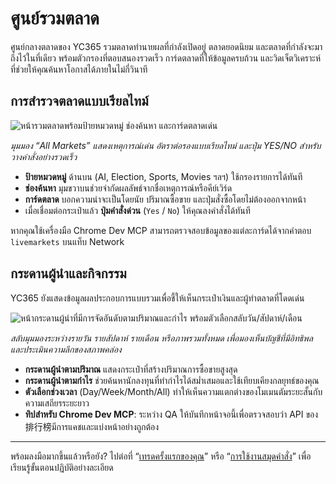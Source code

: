 # ศูนย์รวมตลาด

ศูนย์กลางตลาดของ YC365 รวมตลาดทำนายผลที่กำลังเปิดอยู่ ตลาดยอดนิยม และตลาดที่กำลังจะมาถึงไว้ในที่เดียว พร้อมตัวกรองที่ตอบสนองรวดเร็ว การ์ดตลาดที่ให้ข้อมูลครบถ้วน และวิดเจ็ตวิเคราะห์ที่ช่วยให้คุณค้นหาโอกาสได้ภายในไม่กี่วินาที

## การสำรวจตลาดแบบเรียลไทม์

![หน้ารวมตลาดพร้อมป้ายหมวดหมู่ ช่องค้นหา และการ์ดตลาดเด่น](../img/yc365/home-dashboard.png)

*มุมมอง “All Markets” แสดงเหตุการณ์เด่น อัตราต่อรองแบบเรียลไทม์ และปุ่ม YES/NO สำหรับวางคำสั่งอย่างรวดเร็ว*

- **ป้ายหมวดหมู่** ด้านบน (AI, Election, Sports, Movies ฯลฯ) ใช้กรองรายการได้ทันที
- **ช่องค้นหา** มุมขวาบนช่วยจำกัดผลลัพธ์จากชื่อเหตุการณ์หรือคีย์เวิร์ด
- **การ์ดตลาด** บอกความน่าจะเป็นโดยนัย ปริมาณซื้อขาย และปุ่มสั่งซื้อโดยไม่ต้องออกจากหน้า
- เมื่อเชื่อมต่อกระเป๋าแล้ว **ปุ่มคำสั่งด่วน** (`Yes` / `No`) ให้คุณลงคำสั่งได้ทันที

หากคุณใช้เครื่องมือ Chrome Dev MCP สามารถตรวจสอบข้อมูลของแต่ละการ์ดได้จากคำตอบ `livemarkets` บนแท็บ Network

## กระดานผู้นำและกิจกรรม

YC365 ยังแสดงข้อมูลผลประกอบการแบบรวมเพื่อชี้ให้เห็นกระเป๋าเงินและผู้ทำตลาดที่โดดเด่น

![หน้ากระดานผู้นำที่มีการจัดอันดับตามปริมาณและกำไร พร้อมตัวเลือกสลับวัน/สัปดาห์/เดือน](../img/yc365/leaderboard.png)

*สลับมุมมองระหว่างรายวัน รายสัปดาห์ รายเดือน หรือภาพรวมทั้งหมด เพื่อมองเห็นบัญชีที่มีอิทธิพลและประเมินความลึกของสภาพคล่อง*

- **กระดานผู้นำตามปริมาณ** แสดงกระเป๋าที่สร้างปริมาณการซื้อขายสูงสุด
- **กระดานผู้นำตามกำไร** ช่วยค้นหานักลงทุนที่ทำกำไรได้สม่ำเสมอและใช้เทียบเคียงกลยุทธ์ของคุณ
- **ตัวเลือกช่วงเวลา** (Day/Week/Month/All) ทำให้เห็นความแตกต่างของโมเมนตัมระยะสั้นกับความเสถียรระยะยาว
- **ทิปสำหรับ Chrome Dev MCP**: ระหว่าง QA ให้บันทึกหน้าจอนี้เพื่อตรวจสอบว่า API ของ排行榜มีการแคชและแบ่งหน้าอย่างถูกต้อง

---

พร้อมลงมือมากขึ้นแล้วหรือยัง? ไปต่อที่ “[เทรดครั้งแรกของคุณ](making-your-first-trade.md)” หรือ “[การใช้งานสมุดคำสั่ง](using-the-order-book.md)” เพื่อเรียนรู้ขั้นตอนปฏิบัติอย่างละเอียด
